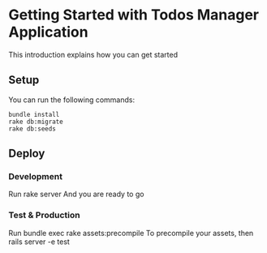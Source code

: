 # Getting Started with Todos Manager Application
This introduction explains how you can get started

## Setup
You can run the following commands:
	
	bundle install
	rake db:migrate
	rake db:seeds


## Deploy

### Development
Run
	rake server
And you are ready to go

### Test & Production
Run
	bundle exec rake assets:precompile
To precompile your assets, then
	rails server -e test